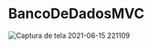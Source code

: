 
# BancoDeDadosMVC

![Captura de tela 2021-06-15 221109](https://user-images.githubusercontent.com/69328711/122142946-c5f24480-ce26-11eb-93a8-014e8681fe1f.png)
